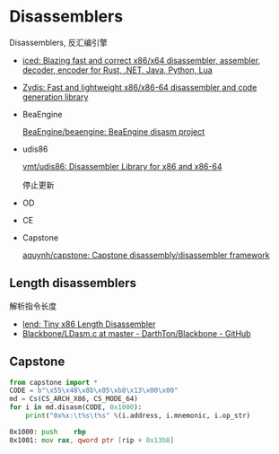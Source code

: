 # Disassemblers
Disassemblers, 反汇编引擎

- [iced: Blazing fast and correct x86/x64 disassembler, assembler, decoder, encoder for Rust, .NET, Java, Python, Lua](https://github.com/icedland/iced)
- [Zydis: Fast and lightweight x86/x86-64 disassembler and code generation library](https://github.com/zyantific/zydis)

- BeaEngine

  [BeaEngine/beaengine: BeaEngine disasm project](https://github.com/BeaEngine/beaengine)

- udis86

  [vmt/udis86: Disassembler Library for x86 and x86-64](https://github.com/vmt/udis86)

  停止更新

- OD
- CE
- Capstone

  [aquynh/capstone: Capstone disassembly/disassembler framework](https://github.com/aquynh/capstone)

## Length disassemblers
解析指令长度

- [lend: Tiny x86 Length Disassembler](https://github.com/greenbender/lend)
- [Blackbone/LDasm.c at master - DarthTon/Blackbone - GitHub](https://github.com/DarthTon/Blackbone/blob/master/src/BlackBone/Asm/LDasm.c)

## Capstone
```python
from capstone import *
CODE = b"\x55\x48\x8b\x05\xb8\x13\x00\x00"
md = Cs(CS_ARCH_X86, CS_MODE_64)
for i in md.disasm(CODE, 0x1000):
    print("0x%x:\t%s\t%s" %(i.address, i.mnemonic, i.op_str)
```
```asm
0x1000: push    rbp
0x1001: mov rax, qword ptr [rip + 0x13b8]
```
